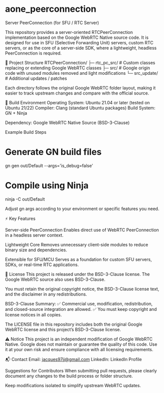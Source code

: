 # aone_peerconnection
Server PeerConnection (for SFU / RTC Server)

This repository provides a server-oriented RTCPeerConnection implementation
based on the Google WebRTC Native source code.
It is designed for use in SFU (Selective Forwarding Unit) servers,
custom RTC servers, or as the core of a server-side SDK,
where a lightweight, headless PeerConnection is required.

📂 Project Structure
RTCPeerConnection/
├─ rtc_pc_src/   # Custom classes replacing or extending Google WebRTC classes
├─ src/          # Google origin code with unused modules removed and light modifications
└─ src_update/   # Additional updates / patches


Each directory follows the original Google WebRTC folder layout,
making it easier to track upstream changes and compare with the official source.

🔧 Build Environment
Operating System: Ubuntu 21.04 or later (tested on Ubuntu 21/22)
Compiler:  Clang (standard Ubuntu packages)
Build System: GN + Ninja

Dependency: Google WebRTC Native Source (BSD-3-Clause)

Example Build Steps
# Generate GN build files
gn gen out/Default --args='is_debug=false'

# Compile using Ninja
ninja -C out/Default


Adjust gn args according to your environment or specific features you need.

⚡ Key Features

Server-side PeerConnection
Enables direct use of WebRTC PeerConnection in a headless server context.

Lightweight Core
Removes unnecessary client-side modules to reduce binary size and dependencies.

Extensible for SFU/MCU
Serves as a foundation for custom SFU servers, SDKs, or real-time RTC applications.

📜 License
This project is released under the BSD-3-Clause license.
The Google WebRTC source also uses BSD-3-Clause.

You must retain the original copyright notice,
the BSD-3-Clause license text, and the disclaimer in any redistributions.

BSD-3-Clause Summary:
✅ Commercial use, modification, redistribution, and closed-source integration are allowed.
✅ You must keep copyright and license notices in all copies.

The LICENSE file in this repository includes both
the original Google WebRTC license and this project’s BSD-3-Clause license.

⚠️ Notice
This project is an independent modification of Google WebRTC Native.
Google does not maintain or guarantee the quality of this code.
Use it at your own risk and ensure compliance with all licensing requirements.

📬 Contact
Email: jacques97jj@gmail.com
LinkedIn: LinkedIn Profile

Suggestions for Contributors
When submitting pull requests, please clearly document
any changes to the build process or folder structure.

Keep modifications isolated to simplify upstream WebRTC updates.
